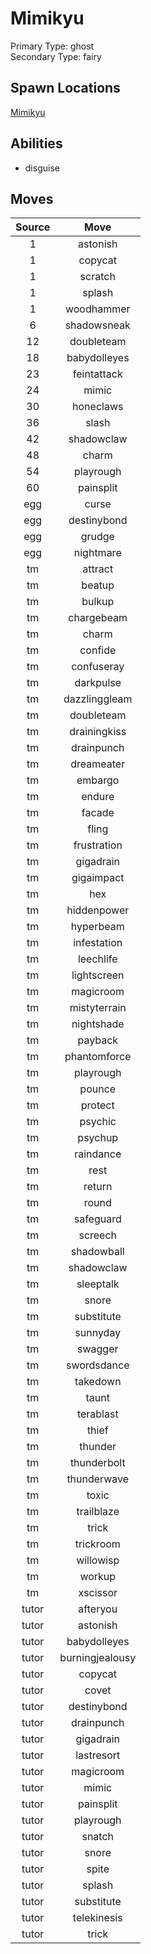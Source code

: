 # Mimikyu  
Primary Type: ghost  
Secondary Type: fairy  
  
## Spawn Locations  
[Mimikyu](/data/spawn_presets/mimikyu.md)  
  
## Abilities  
  * disguise
  
  
## Moves  
  
| Source | Move |  
|:---:|:---:|  
| 1 | astonish |  
| 1 | copycat |  
| 1 | scratch |  
| 1 | splash |  
| 1 | woodhammer |  
| 6 | shadowsneak |  
| 12 | doubleteam |  
| 18 | babydolleyes |  
| 23 | feintattack |  
| 24 | mimic |  
| 30 | honeclaws |  
| 36 | slash |  
| 42 | shadowclaw |  
| 48 | charm |  
| 54 | playrough |  
| 60 | painsplit |  
| egg | curse |  
| egg | destinybond |  
| egg | grudge |  
| egg | nightmare |  
| tm | attract |  
| tm | beatup |  
| tm | bulkup |  
| tm | chargebeam |  
| tm | charm |  
| tm | confide |  
| tm | confuseray |  
| tm | darkpulse |  
| tm | dazzlinggleam |  
| tm | doubleteam |  
| tm | drainingkiss |  
| tm | drainpunch |  
| tm | dreameater |  
| tm | embargo |  
| tm | endure |  
| tm | facade |  
| tm | fling |  
| tm | frustration |  
| tm | gigadrain |  
| tm | gigaimpact |  
| tm | hex |  
| tm | hiddenpower |  
| tm | hyperbeam |  
| tm | infestation |  
| tm | leechlife |  
| tm | lightscreen |  
| tm | magicroom |  
| tm | mistyterrain |  
| tm | nightshade |  
| tm | payback |  
| tm | phantomforce |  
| tm | playrough |  
| tm | pounce |  
| tm | protect |  
| tm | psychic |  
| tm | psychup |  
| tm | raindance |  
| tm | rest |  
| tm | return |  
| tm | round |  
| tm | safeguard |  
| tm | screech |  
| tm | shadowball |  
| tm | shadowclaw |  
| tm | sleeptalk |  
| tm | snore |  
| tm | substitute |  
| tm | sunnyday |  
| tm | swagger |  
| tm | swordsdance |  
| tm | takedown |  
| tm | taunt |  
| tm | terablast |  
| tm | thief |  
| tm | thunder |  
| tm | thunderbolt |  
| tm | thunderwave |  
| tm | toxic |  
| tm | trailblaze |  
| tm | trick |  
| tm | trickroom |  
| tm | willowisp |  
| tm | workup |  
| tm | xscissor |  
| tutor | afteryou |  
| tutor | astonish |  
| tutor | babydolleyes |  
| tutor | burningjealousy |  
| tutor | copycat |  
| tutor | covet |  
| tutor | destinybond |  
| tutor | drainpunch |  
| tutor | gigadrain |  
| tutor | lastresort |  
| tutor | magicroom |  
| tutor | mimic |  
| tutor | painsplit |  
| tutor | playrough |  
| tutor | snatch |  
| tutor | snore |  
| tutor | spite |  
| tutor | splash |  
| tutor | substitute |  
| tutor | telekinesis |  
| tutor | trick |  
  
